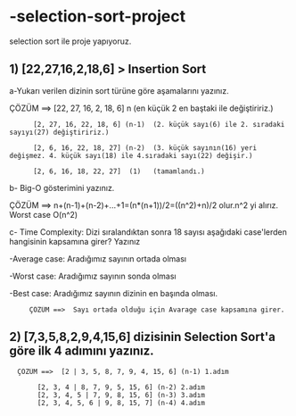 # -selection-sort-project
selection sort ile proje yapıyoruz.
## 1) [22,27,16,2,18,6] > Insertion Sort
a-Yukarı verilen dizinin sort türüne göre aşamalarını yazınız.

ÇÖZÜM ==>  [22, 27, 16, 2, 18, 6]   n    (en küçük 2 en baştaki ile değiştiririz.)

          [2, 27, 16, 22, 18, 6] (n-1)  (2. küçük sayı(6) ile 2. sıradaki sayıyı(27) değiştiririz.)
          
          [2, 6, 16, 22, 18, 27] (n-2)  (3. küçük sayının(16) yeri değişmez. 4. küçük sayı(18) ile 4.sıradaki sayı(22) değişir.)
          
          [2, 6, 16, 18, 22, 27]  (1)   (tamamlandı.)
          
          
b- Big-O gösterimini yazınız.

ÇÖZÜM ==>  n+(n-1)+(n-2)+...+1=(n*(n+1))/2=((n^2)+n)/2 olur.n^2 yi alırız. Worst case O(n^2)

c- Time Complexity: Dizi sıralandıktan sonra 18 sayısı aşağıdaki case'lerden hangisinin kapsamına girer? Yazınız

-Average case: Aradığımız sayının ortada olması

-Worst case: Aradığımız sayının sonda olması

-Best case: Aradığımız sayının dizinin en başında olması.

         ÇÖZÜM ==>  Sayı ortada olduğu için Avarage case kapsamına girer.
         
## 2) [7,3,5,8,2,9,4,15,6] dizisinin Selection Sort'a göre ilk 4 adımını yazınız.
      ÇÖZÜM ==>  [2 | 3, 5, 8, 7, 9, 4, 15, 6] (n-1) 1.adım

           [2, 3, 4 | 8, 7, 9, 5, 15, 6] (n-2) 2.adım
           [2, 3, 4, 5 | 7, 9, 8, 15, 6] (n-3) 3.adım
           [2, 3, 4, 5, 6 | 9, 8, 15, 7] (n-4) 4.adım
